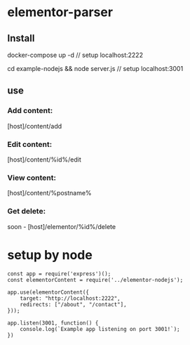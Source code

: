 # elementor-parser

## Install
docker-compose up -d // setup localhost:2222

cd example-nodejs && node server.js // setup localhost:3001

## use

### Add content:
[host]/content/add
### Edit content:
[host]/content/%id%/edit
### View content:
[host]/content/%postname%
### Get delete:
soon - [host]/elementor/%id%/delete

# setup by node

    const app = require('express')();
    const elementorContent = require('../elementor-nodejs');

    app.use(elementorContent({ 
        target: "http://localhost:2222",
        redirects: ["/about", "/contact"],
    }));

    app.listen(3001, function() {
        console.log(`Example app listening on port 3001!`);
    })
